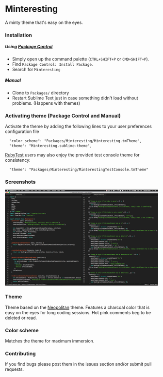 # Minteresting
A minty theme that's easy on the eyes.

### Installation

##### Using [Package Control](https://sublime.wbond.net/)

+ Simply open up the command palette (`CTRL+SHIFT+P` or `CMD+SHIFT+P`).
+ Find `Package Control: Install Package`.
+ Search for `Minteresting`

##### Manual

+ Clone to `Packages/` directory
+ Restart Sublime Text just in case something didn't load without problems. (Happens with themes)

### Activating theme (Package Control and Manual)

Activate the theme by adding the following lines to your user preferences configuration file

      "color_scheme": "Packages/Minteresting/Minteresting.tmTheme",
      "theme": "Minteresting.sublime-theme",
      
[RubyTest](https://packagecontrol.io/packages/RubyTest) users may also enjoy the provided test console theme for consistency:

      "theme": "Packages/Minteresting/MinterestingTestConsole.tmTheme"
      
### Screenshots

![Minteresting screenshot](https://raw.githubusercontent.com/daytonn/Minteresting/master/screenshot.png "Minteresting screenshot")

### Theme

Theme based on the [Neopolitan](https://github.com/daytonn/Neopolitan) theme. Features a charcoal color that is easy on the eyes for long coding sessions. Hot pink comments beg to be deleted or read.

### Color scheme

Matches the theme for maximum immersion.


### Contributing

If you find bugs please post them in the issues section and/or submit pull requests.

